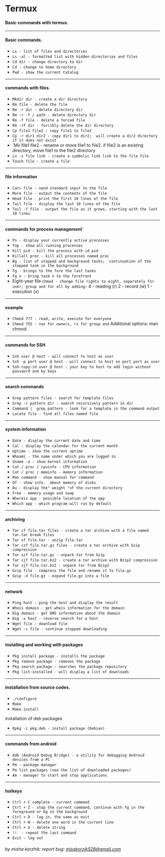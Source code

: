 # Termux
#### Basic commands with termux.
---
   #### Basic commands.
   * `Ls - list of files and directories`
   * `Ls -al - formatted list with hidden directories and files`
   * `Cd dir - change directory to dir`
   * `Cd - change to home directory`
   * `Pwd - show the current Catalog`

   ---
   #### commands with files.
   * `Mkdir dir - create a dir directory`
   * `Rm file - delete the file`
   * `Rm -r dir - delete directory dir`
   * `Rm -r -f / path - delete directory dir`
   * `Rm -f file - delete a forced file`
   * `Rm -rf dir - forcibly delete the dir directory`
   * `Cp file1 file2 - copy file1 to file2`
   * `Cp -r dir1 dir2 - copy dir1 to dir2;  will create a dir2 directory if it does not exist`
   * `Mv file1 file2 - rename or move file1 to file2.  if file2 is an existing directory, move file1 to the file2 directory
   * `Ln -s file link - create a symbolic link link to the file file`
   * `Touch file - create a file`

   ---
   #### file information
   * `Cat> file - send standard input to the file`
   * `More file - output the contents of the file`
   * `Head file - print the first 10 lines of the file`
   * `Tail file - display the last 10 lines of the file`
   * `Tail -f file - output the file as it grows, starting with the last 10 lines`

   ---
   #### commands for process management`
   * `Ps - display your currently active processes`
   * `Top - show all running processes`
   * `Kill pid - kill the process with id pid`
   * `Killall proc - kill all processes named proc`
   * `Bg - list of stopped and background tasks;  continuation of the stopped task in the background`
   * `Fg - brings to the fore the last tasks`
   * `Fg n - bring task n to the forefront`
   * Eight-year file `chmod - change file rights to eight, separately for user, group and for all by adding:`
   4 - reading (r)
   2 - record (w)
   1 - execution (x)

   ---
   #### example
   * `Chmod 777 - read, write, execute for everyone`
   * `Chmod 755 - rwx for owners, rx for group and`
   Additional options: man chmod.

   ---
   #### commands for SSH

   * `Ssh user @ host - will connect to host as user`
   * `Ssh -p port user @ host - will connect to host on port port as user`
   * `Ssh-copy-id user @ host - your key to host to add login without password and by keys`

   ---
   #### search commands
   * `Grep pattern files - search for template files`
   * `Grep -r pattern dir - search recursively pattern in dir`
   * `Command |  grep pattern - look for a template in the command output`
   * `Locate file - find all files named file`

   ---
   #### system information
   * `Date - display the current date and time`
   * `Cal - display the calendar for the current month`
   * `Uptime - show the current uptime`
   * `Whoami - the name under which you are logged in`
   * `Uname -a - show kernel information`
   * `Cat / proc / cpuinfo - CPU information`
   * `Cat / proc / meminfo - memory information`
   * `Man command - show manual for command`
   * `Df - show info.  about memory of disks`
   * `Du - display the" weight "of the current directory`
   * `Free - memory usage and swap`
   * `Whereis app - possible location of the app`
   * `Which app - which program will run by default`

   ---
   #### archiving
   * `Tar cf file.tar files - create a tar archive with a file named tar.tar break files`
   * `Tar xf file.tar - unzip file.tar`
   * `Tar czf file.tar.gz files - create a tar archive with Gzip compression`
   * `Tar xzf file.tar.gz - unpack tar from Gzip`
   * `Tar cjf file.tar.bz2 - create a tar archive with Bzip2 compression`
   * `Tar xjf file.tar.bz2 - unpack tar from Bzip2`
   * `Gzip file - compress the file and rename it to file.gz`
   * `Gzip -d file.gz - expand file.gz into a file`

   ---
   #### network
   * `Ping host - ping the host and display the result`
   * `Whois domain - get whois information for the domain`
   * `Dig domain - get DNS information about the domain`
   * `Dig -x host - reverse search for a host`
   * `Wget file - download file`
   * `Wget -c file - continue stopped downloading`

   ---
   #### installing and working with packages
   * `Pkg install package - installs the package`
   * `Pkg remove package - removes the package`
   * `Pkg search package - searches the package repository`
   * `Pkg list-installed - will display a list of downloads`

   ---
   #### installation from source codes.
   * `./configure`
   * `Make`
   * `Make install`

   installation of deb packages

   * `Dpkg -i pkg.deb - install package (Debian)`

   ---
   #### commands from android
   * `Adb (Android Debug Bridge) - a utility for debugging Android devices from a PC`
   * `Pm - package manager`
   * `Pm list packages (see the list of downloaded packages)`
   * `Am - manager to start and stop applications`

   ---
   #### hotkeys
   * `Ctrl + C complete - current command`
   * `Ctrl + Z - stop the current command, continue with fg in the foreground or bg in the background`
   * `Ctrl + D - log in, the same as exit`
   * `Ctrl + W - delete one word in the current line`
   * `Ctrl + U - delete string`
   * `!!  - repeat the last command`
   * `Exit - log out`
###### by misha korzhik: report bug: misakorzik528@gmail.com
